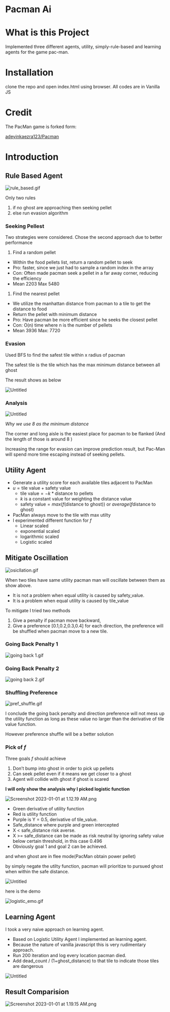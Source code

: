 # Pacman Ai



# What is this Project

Implemented three different agents, utility, simply-rule-based and learning agents for the game pac-man. 

# Installation

clone the repo and open index.html using browser. All codes are in Vanilla JS 

# Credit

The PacMan game is forked form:

[adeyinkaezra123/Pacman](https://github.com/adeyinkaezra123/PacMan)

# Introduction

## Rule Based Agent

![rule_based.gif](Pacman%20Ai%202ee97b96a7a74fd28d1fbd67586e3aba/rule_based.gif)

Only two rules

1. if no ghost are approaching then seeking pellet
2. else run evasion algorithm

### Seeking Pellest

Two strategies were considered. Chose the second approach due to better performance

1. Find a random pellet
- Within the food pellets list, return a random pellet to seek
- Pro: faster, since we just had to sample a random index in the array
- Con: Often made pacman seek a pellet in a far away corner, reducing the efficiency
- Mean 2203 Max 5480
1. Find the nearest pellet
- We utilize the manhattan distance from pacman to a tile to get the distance to food
- Return the pellet with minimum distance
- Pro: Have pacman be more efficient since he seeks the closest pellet
- Con: O(n) time where n is the number of pellets
- Mean 3936 Max: 7720

### Evasion

Used BFS to find the safest tile within x radius of pacman

The safest tile is the tile which has the max minimum distance between all ghost

The result shows as below

![Untitled](Pacman%20Ai%202ee97b96a7a74fd28d1fbd67586e3aba/Untitled.png)

### Analysis

![Untitled](Pacman%20Ai%202ee97b96a7a74fd28d1fbd67586e3aba/Untitled%201.png)

*Why we use 8 as the minimum distance*

The corner and long aisle is the easiest place for pacman to be flanked (And the length of those is around 8 )

Increasing the range for evasion can improve prediction result, but Pac-Man will spend more time escaping instead of seeking pellets.

## Utility Agent

- Generate a utility score for each available tiles adjacent to PacMan
- $u = \text{tile value} + \text{safety value}$
    - $\text{tile value} = -k * \text{distance to pellets}$
    - $k$  is a constant value for weighting the distance value
    - $\text{safety value} = max(f(\text{distance to ghost}))$ or $average(f\text{distance to ghost})$
- PacMan always move to the tile with max utilty
- I experimented different function for $f$
    - Linear scaled
    - exponential scaled
    - logarithmic scaled
    - Logistic scaled

## Mitigate Oscillation

![osicllation.gif](Pacman%20Ai%202ee97b96a7a74fd28d1fbd67586e3aba/osicllation.gif)

When two tiles have same utility pacman man will oscillate between them as show above.

- It is not a problem when equal utility is caused by safety_value.
- It is a problem when equal utility is caused by tile_value

To mitigate I tried two methods

1. Give a penalty if pacman move backward,
2. Give a preference [0.1,0.2,0.3,0.4] for each direction, the preference will be shuffled when pacman move to a new tile.

### Going Back Penalty 1

![going back 1.gif](Pacman%20Ai%202ee97b96a7a74fd28d1fbd67586e3aba/going_back_1.gif)

### Going Back Penalty 2

![going back 2.gif](Pacman%20Ai%202ee97b96a7a74fd28d1fbd67586e3aba/going_back_2.gif)

### Shuffling Preference

![pref_shuffle.gif](Pacman%20Ai%202ee97b96a7a74fd28d1fbd67586e3aba/pref_shuffle.gif)

I conclude the going back penalty and direction preference will not mess up the utility function as long as these value no larger than the derivative of tile value function.

However preference shuffle will be a better solution

### Pick of $f$

Three goals $f$ should achieve 

1. Don’t bump into ghost in order to pick up pellets
2. Can seek pellet even if it means we get closer to a ghost
3. Agent will collide with ghost if ghost is scared

**I will only show the analysis why I picked logistic function**

![Screenshot 2023-01-01 at 1.12.19 AM.png](Pacman%20Ai%202ee97b96a7a74fd28d1fbd67586e3aba/Screenshot_2023-01-01_at_1.12.19_AM.png)

- Green derivative of utility function
- Red is utility function
- Purple is Y = 0.5, derivative of tile_value.
- Safe_distance where purple and green intercepted
- X < safe_distance risk averse.
- X >= safe_distance can be made as risk neutral by ignoring safety value below certain threshold, in this case 0.496
- Obviously goal 1 and goal 2 can be achieved.

and when ghost are in flee mode(PacMan obtain power pellet)

by simply negate the utilty function, pacman will prioritize to pursued ghost when within the safe distance.

![Untitled](Pacman%20Ai%202ee97b96a7a74fd28d1fbd67586e3aba/Untitled%202.png)

here is the demo

![logistic_emo.gif](Pacman%20Ai%202ee97b96a7a74fd28d1fbd67586e3aba/logistic_emo.gif)

## Learning Agent

I took a very naive approach on learning agent. 

- Based on Logistic Utility Agent I implemented an learning agent.
- Because the nature of vanilla javascript this is very rudimentary approach.
- Run 200 iteration and log every location pacman died.
- Add dead_count / (1+ghost_distance) to that tile to indicate those tiles are dangerous

![Untitled](Pacman%20Ai%202ee97b96a7a74fd28d1fbd67586e3aba/Untitled%203.png)

## Result Comparision

![Screenshot 2023-01-01 at 1.19.15 AM.png](Pacman%20Ai%202ee97b96a7a74fd28d1fbd67586e3aba/Screenshot_2023-01-01_at_1.19.15_AM.png)
